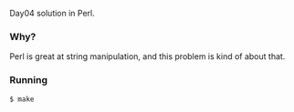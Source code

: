 Day04 solution in Perl.

### Why?

Perl is great at string manipulation, and this problem is kind of about that.

### Running
```bash
$ make
```
